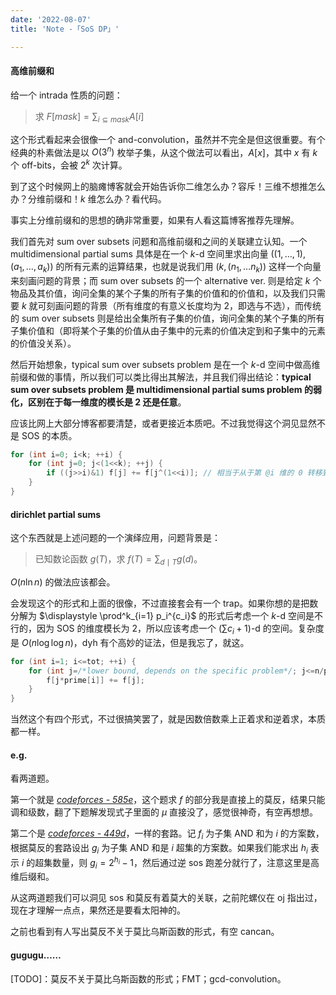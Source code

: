 ```yaml
---
date: '2022-08-07'
title: 'Note -「SoS DP」'

---
```



#### 高维前缀和

给一个 intrada 性质的问题：

> 求 $\displaystyle F[mask] = \sum_{i \subseteq mask} A[i]$

这个形式看起来会很像一个 and-convolution，虽然并不完全是但这很重要。有个经典的朴素做法是以 $O(3^n)$ 枚举子集，从这个做法可以看出，$A[x]$，其中 $x$ 有 $k$ 个 off-bits，会被 $2^k$ 次计算。

到了这个时候网上的脑瘫博客就会开始告诉你二维怎么办？容斥！三维不想推怎么办？分维前缀和！$k$ 维怎么办？看代码。

事实上分维前缀和的思想的确非常重要，如果有人看这篇博客推荐先理解。

我们首先对 sum over subsets 问题和高维前缀和之间的关联建立认知。一个 multidimensional partial sums 具体是在一个 $k$-d 空间里求出向量 $((1, \dots, 1), (a_1, \dots, a_k))$ 的所有元素的运算结果，也就是说我们用 $(k, (n_1, \dots n_k))$ 这样一个向量来刻画问题的背景；而 sum over subsets 的一个 alternative ver. 则是给定 $k$ 个物品及其价值，询问全集的某个子集的所有子集的价值和的价值和，以及我们只需要 $k$ 就可刻画问题的背景（所有维度的有意义长度均为 $2$，即选与不选），而传统的 sum over subsets 则是给出全集所有子集的价值，询问全集的某个子集的所有子集价值和（即将某个子集的价值从由子集中的元素的价值决定到和子集中的元素的价值没关系）。

然后开始想象，typical sum over subsets problem 是在一个 $k$-d 空间中做高维前缀和做的事情，所以我们可以类比得出其解法，并且我们得出结论：**typical sum over subsets problem 是 multidimensional partial sums problem 的弱化，区别在于每一维度的模长是 $\boldsymbol 2$ 还是任意**。 

应该比网上大部分博客都要清楚，或者更接近本质吧。不过我觉得这个洞见显然不是 SOS 的本质。

```cpp
for (int i=0; i<k; ++i) {
    for (int j=0; j<(1<<k); ++j) {
        if ((j>>i)&1) f[j] += f[j^(1<<i)]; // 相当于从于第 @i 维的 0 转移到 1
    }
}
```

#### dirichlet partial sums

这个东西就是上述问题的一个演绎应用，问题背景是：

> 已知数论函数 $g(T)$，求 $\displaystyle f(T) = \sum_{d \mid T} g(d)$。

$O(n \ln n)$ 的做法应该都会。

会发现这个的形式和上面的很像，不过直接套会有一个 trap。如果你想的是把数分解为 $\displaystyle \prod^k_{i=1} p_i^{c_i}$ 的形式后考虑一个 $k$-d 空间是不行的，因为 SOS 的维度模长为 $2$，所以应该考虑一个 $\left( \sum c_i+1 \right)$-d 的空间。复杂度是 $O(n \log \log n)$，dyh 有个高妙的证法，但是我忘了，就这。

```cpp
for (int i=1; i<=tot; ++i) {
    for (int j=/*lower bound, depends on the specific problem*/; j<=n/prime[i]; ++j) {
        f[j*prime[i]] += f[j];
    }
}
```

当然这个有四个形式，不过很搞笑罢了，就是因数倍数乘上正着求和逆着求，本质都一样。

#### e.g.

看两道题。

第一个就是 [*codeforces - 585e*](https://www.cnblogs.com/orchid-any/p/16557474.html)，这个题求 $f$ 的部分我是直接上的莫反，结果只能调和级数，翻了下题解发现式子里面的 $\mu$ 直接没了，感觉很神奇，有空再想想。

第二个是 [*codeforces - 449d*](http://codeforces.com/problemset/problem/449/D)，一样的套路。记 $f_i$ 为子集 AND 和为 $i$ 的方案数，根据莫反的套路设出 $g_i$ 为子集 AND 和是 $i$ 超集的方案数。如果我们能求出 $h_i$ 表示 $i$ 的超集数量，则 $g_i = 2^{h_i}-1$，然后通过逆 sos 跑差分就行了，注意这里是高维后缀和。

从这两道题我们可以洞见 sos 和莫反有着莫大的关联，之前陀螺仪在 oj 指出过，现在才理解一点点，果然还是要看太阳神的。

之前也看到有人写出莫反不关于莫比乌斯函数的形式，有空 cancan。

#### gugugu……

[TODO]：莫反不关于莫比乌斯函数的形式；FMT；gcd-convolution。